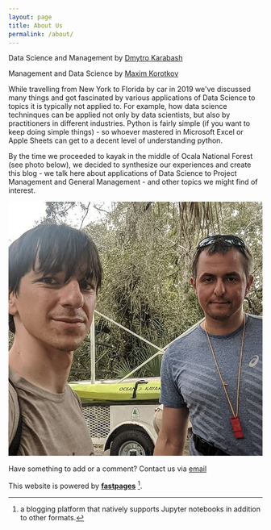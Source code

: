 ```yaml
---
layout: page
title: About Us
permalink: /about/
---
```


Data Science and Management by <a href="https://www.linkedin.com/in/dmytrokarabash/">Dmytro Karabash</a>

Management and Data Science by <a href="http://maximk.com">Maxim Korotkov</a>

While travelling from New York to Florida by car in 2019 we've discussed many things 
and got fascinated by various applications of Data Science to topics it is typically not applied to. For example, how data science techninques can be applied 
not only by data scientists, but also by practitioners in different industries. Python is fairly simple (if you want to keep doing simple things) - 
so whoever mastered in Microsoft Excel or Apple Sheets can get to a decent level of understanding python.

By the time we proceeded to kayak in the middle of Ocala National Forest (see photo below), we decided to synthesize our experiences and create this blog - we talk here about
applications of Data Science to Project Management and General Management - and other topics we might find of interest.  

![Florida](https://github.com/h17/fastreport/blob/master/images/FloridaWithCrocodiles.png)


Have something to add or a comment? Contact us via <a href="mailto:yourdatablog@gmail.com">email</a> 

This website is powered by **[fastpages](https://github.com/fastai/fastpages)** [^1].

[^1]:a blogging platform that natively supports Jupyter notebooks in addition to other formats.
